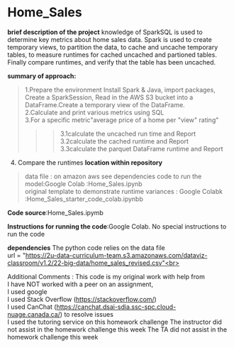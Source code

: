 # Home_Sales
**brief description of the project**
knowledge of SparkSQL is used to determine key metrics about home sales data. Spark is used to create temporary views, to partition the data, to cache and uncache temporary tables, to measure runtimes for cached uncached and partioned tables. <br>       Finally compare runtimes, and verify that the table has been uncached.

**summary of approach:**<br>
>1.Prepare the environment Install Spark & Java, import packages, Create a SparkSession, Read in the AWS S3 bucket into a DataFrame.Create a temporary view of the DataFrame.<br>
2.Calculate and print various metrics using SQL<br>
3.For a specific metric"average price of a home per "view" rating"<br>
>>>3.1calculate the uncached run time and Report <br>
>>>3.2calculate the cached runtime and Report<br>
>>>3.3calculate the parquet DataFrame runtime and Report<br>
4. Compare the runtimes
**location within repository**<br>
>data file : on amazon aws see dependencies 
code to run the model:Google Colab :Home_Sales.ipynb<br>
original template to demonstrate runtime variances : Google Colabk :Home_Sales_starter_code_colab.ipynbb<br>

**Code source**:Home_Sales.ipymb<br>

**Instructions for running the code**:Google Colab.  No special instructions to run the code <br>

**dependencies** The python code relies on the data file <br>
url = "https://2u-data-curriculum-team.s3.amazonaws.com/dataviz-classroom/v1.2/22-big-data/home_sales_revised.csv"<br>


Additional Comments :  This code is my original work with help from<br>
I have NOT worked with a peer on an assignment,<br>
I used google<br>
I used Stack Overflow (https://stackoverflow.com/)<br>
I used CanChat (https://canchat.dsai-sdia.ssc-spc.cloud-nuage.canada.ca/) to resolve issues<br>
I used the tutoring service on this homework challenge
The instructor did not assist in the homework challenge this week The TA did not assist in the homework challenge this week
